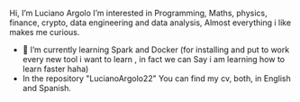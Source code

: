 Hi, I’m Luciano Argolo
I’m interested in Programming, Maths, physics, finance, crypto, data engineering and data analysis,
Almost everything i like makes me curious.
- 🌱 I’m currently learning Spark and Docker (for installing and put to work every new tool i want to learn , in fact we can Say i am learning how to learn faster haha)
- In the repository "LucianoArgolo22" You can find my cv, both, in English and Spanish.


